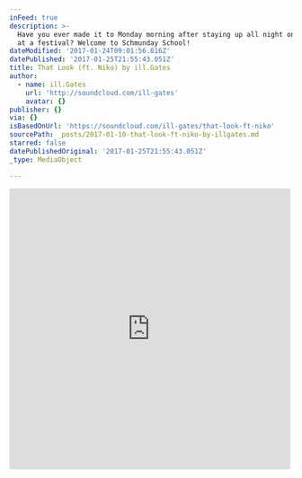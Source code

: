 ```yaml
---
inFeed: true
description: >-
  Have you ever made it to Monday morning after staying up all night on Sunday
  at a festival? Welcome to Schmunday School!
dateModified: '2017-01-24T09:01:56.816Z'
datePublished: '2017-01-25T21:55:43.051Z'
title: That Look (ft. Niko) by ill.Gates
author:
  - name: ill.Gates
    url: 'http://soundcloud.com/ill-gates'
    avatar: {}
publisher: {}
via: {}
isBasedOnUrl: 'https://soundcloud.com/ill-gates/that-look-ft-niko'
sourcePath: _posts/2017-01-10-that-look-ft-niko-by-illgates.md
starred: false
datePublishedOriginal: '2017-01-25T21:55:43.051Z'
_type: MediaObject

---
```

<iframe src="https://cdn.embedly.com/widgets/media.html?src=https%3A%2F%2Fw.soundcloud.com%2Fplayer%2F%3Fvisual%3Dtrue%26url%3Dhttp%253A%252F%252Fapi.soundcloud.com%252Ftracks%252F216954127%26show_artwork%3Dtrue&amp;url=https%3A%2F%2Fsoundcloud.com%2Fill-gates%2Fthat-look-ft-niko&amp;image=http%3A%2F%2Fi1.sndcdn.com%2Fartworks-000124770654-sko2aj-t500x500.jpg&amp;key=b7d04c9b404c499eba89ee7072e1c4f7&amp;type=text%2Fhtml&amp;schema=soundcloud" width="500" height="500" scrolling="no" frameborder="0" allowfullscreen="" style=""></iframe>